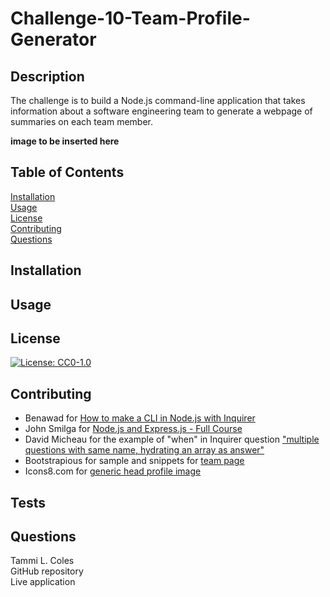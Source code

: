 # Challenge-10-Team-Profile-Generator

## Description
The challenge is to build a Node.js command-line application that takes information about a software engineering team to generate a webpage of summaries on each team member.

**image to be inserted here**

## Table of Contents
[Installation](#installation)  
[Usage](#usage)  
[License](#license)  
[Contributing](#contributing)  
[Questions](#questions)  

## Installation

## Usage

## License
[![License: CC0-1.0](https://licensebuttons.net/l/zero/1.0/80x15.png)](http://creativecommons.org/publicdomain/zero/1.0/)

## Contributing
* Benawad for [How to make a CLI in Node.js with Inquirer](https://youtu.be/0xjfkl9nODQ)
* John Smilga for [Node.js and Express.js - Full Course](https://youtu.be/Oe421EPjeBE) 
* David Micheau for the example of "when" in Inquirer question ["multiple questions with same name, hydrating an array as answer"](https://github.com/SBoudrias/Inquirer.js/issues/1086)
* Bootstrapious for sample and snippets for [team page](https://bootstrapious.com/p/team-page)
* Icons8.com for [generic head profile image](https://icons8.com/icon/set/profile/ios-filled)

## Tests

## Questions
Tammi L. Coles  
GitHub repository  
Live application  
